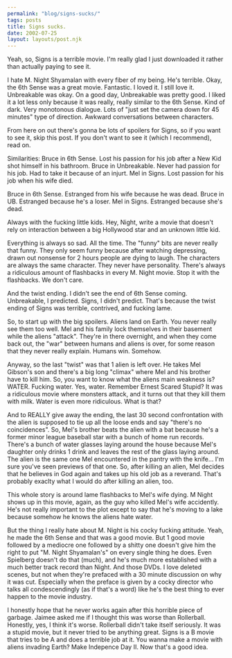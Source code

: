```yaml
---
permalink: "blog/signs-sucks/"
tags: posts
title: Signs sucks.
date: 2002-07-25
layout: layouts/post.njk
---
```


Yeah, so, Signs is a terrible movie. I'm really glad I just downloaded it rather than actually paying to see it.

I hate M. Night Shyamalan with every fiber of my being. He's terrible. Okay, the 6th Sense was a great movie. Fantastic. I loved it. I still love it. Unbreakable was okay. On a good day, Unbreakable was pretty good. I liked it a lot less only because it was really, really similar to the 6th Sense. Kind of dark. Very monotonous dialogue. Lots of "just set the camera down for 45 minutes" type of direction. Awkward conversations between characters. 

From here on out there's gonna be lots of spoilers for Signs, so if you want to see it, skip this post. If you don't want to see it (which I recommend), read on. 

Similarities: Bruce in 6th Sense. Lost his passion for his job after a New Kid shot himself in his bathroom. Bruce in Unbreakable. Never had passion for his job. Had to take it because of an injurt. Mel in Signs. Lost passion for his job when his wife died. 

Bruce in 6th Sense. Estranged from his wife because he was dead. Bruce in UB. Estranged because he's a loser. Mel in Signs. Estranged because she's dead.

Always with the fucking little kids. Hey, Night, write a movie that doesn't rely on interaction between a big Hollywood star and an unknown little kid.

Everything is always so sad. All the time. The "funny" bits are never really that funny. They only seem funny because after watching depressing, drawn out nonsense for 2 hours people are dying to laugh. The characters are always the same character. They never have personality. There's always a ridiculous amount of flashbacks in every M. Night movie. Stop it with the flashbacks. We don't care. 

And the twist ending. I didn't see the end of 6th Sense coming. Unbreakable, I predicted. Signs, I didn't predict. That's because the twist ending of Signs was terrible, contrived, and fucking lame.

So, to start up with the big spoilers. Aliens land on Earth. You never really see them too well. Mel and his family lock themselves in their basement while the aliens "attack". They're in there overnight, and when they come back out, the "war" between humans and aliens is over, for some reason that they never really explain. Humans win. Somehow. 

Anyway, so the last "twist" was that 1 alien is left over. He takes Mel Gibson's son and there's a big long "climax" where Mel and his brother have to kill him. So, you want to know what the aliens main weakness is? WATER. Fucking water. Yes, water. Remember Ernest Scared Stupid? It was a ridiculous movie where monsters attack, and it turns out that they kill them with milk. Water is even more ridiculous. What is that? 

And to REALLY give away the ending, the last 30 second confrontation with the alien is supposed to tie up all the loose ends and say "there's no coincidences". So, Mel's brother beats the alien with a bat because he's a former minor league baseball star with a bunch of home run records. There's a bunch of water glasses laying around the house because Mel's daughter only drinks 1 drink and leaves the rest of the glass laying around. The alien is the same one Mel encountered in the pantry with the knife... I'm sure you've seen previews of that one. So, after killing an alien, Mel decides that he believes in God again and takes up his old job as a reverand. That's probably exaclty what I would do after killing an alien, too.

This whole story is around lame flashbacks to Mel's wife dying. M Night shows up in this movie, again, as the guy who killed Mel's wife accidently. He's not really important to the plot except to say that he's moving to a lake because somehow he knows the aliens hate water. 

But the thing I really hate about M. Night is his cocky fucking attitude. Yeah, he made the 6th Sense and that was a good movie. But 1 good movie followed by a mediocre one followed by a shitty one doesn't give him the right to put "M. Night Shyamalan's" on every single thing he does. Even Spielberg doesn't do that (much), and he's much more established with a much better track record than Night. And those DVDs. I love deleted scenes, but not when they're prefaced with a 30 minute discussion on why it was cut. Especially when the preface is given by a cocky director who talks all condescendingly (as if that's a word) like he's the best thing to ever happen to the movie industry.

I honestly hope that he never works again after this horrible piece of garbage. Jaimee asked me if I thought this was worse than Rollerball. Honestly, yes, I think it's worse. Rollerball didn't take itself seriously. It was a stupid movie, but it never tried to be anything great. Signs is a B movie that tries to be A and does a terrible job at it. You wanna make a movie with aliens invading Earth? Make Indepence Day II. Now that's a good idea.